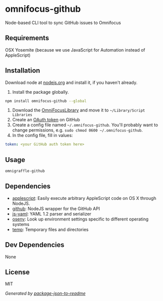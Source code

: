 # omnifocus-github

Node-based CLI tool to sync GitHub issues to Omnifocus

## Requirements

OSX Yosemite (because we use JavaScript for Automation instead of AppleScript)

## Installation

Download node at [nodejs.org](http://nodejs.org) and install it, if you haven't already.

1. Install the package globally.
```sh
npm install omnifocus-github --global
```
1. Download the [OmniFocusLibrary](http://pixelsnatch.com/omnifocus/OmniFocus.scpt) and move it to `~/Library/Script Libraries`
1. Create an [OAuth token](https://help.github.com/articles/creating-an-access-token-for-command-line-use/) on GitHub
1. Create a config file named `~/.omnifocus-github`. You'll probably want to change permissions, e.g. `sudo chmod 0600 ~/.omnifocus-github`.
1. In the config file, fill in values:
```yaml
token: <your GitHub auth token here>
```

## Usage

```sh
omnigraffle-github

```


## Dependencies

- [applescript](): Easily execute arbitrary AppleScript code on OS X through NodeJS.
- [github](https://github.com/mikedeboer/node-github): NodeJS wrapper for the GitHub API
- [js-yaml](https://github.com/nodeca/js-yaml): YAML 1.2 parser and serializer
- [osenv](https://github.com/isaacs/osenv): Look up environment settings specific to different operating systems
- [temp](https://github.com/bruce/node-temp): Temporary files and directories

## Dev Dependencies


None

## License

MIT

_Generated by [package-json-to-readme](https://github.com/zeke/package-json-to-readme)_
